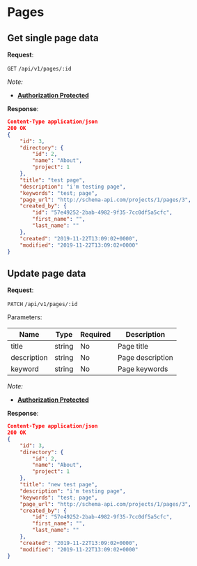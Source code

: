 # Pages

## Get single page data

**Request**:

`GET` `/api/v1/pages/:id`

*Note:*

- **[Authorization Protected](authentication.md)**

**Response**:

```json
Content-Type application/json
200 OK
{
    "id": 3,
    "directory": {
        "id": 2,
        "name": "About",
        "project": 1
    },
    "title": "test page",
    "description": "i'm testing page",
    "keywords": "test; page",
    "page_url": "http://schema-api.com/projects/1/pages/3",
    "created_by": {
        "id": "57e49252-2bab-4982-9f35-7cc0df5a5cfc",
        "first_name": "",
        "last_name": ""
    },
    "created": "2019-11-22T13:09:02+0000",
    "modified": "2019-11-22T13:09:02+0000"
}
```


## Update page data

**Request**:

`PATCH` `/api/v1/pages/:id`

Parameters:

Name        | Type    | Required | Description
------------|---------|----------|------------
title       | string  | No       | Page title
description | string  | No       | Page description
keyword     | string  | No       | Page keywords

*Note:*

- **[Authorization Protected](authentication.md)**

**Response**:

```json
Content-Type application/json
200 OK
{
    "id": 3,
    "directory": {
        "id": 2,
        "name": "About",
        "project": 1
    },
    "title": "new test page",
    "description": "i'm testing page",
    "keywords": "test; page",
    "page_url": "http://schema-api.com/projects/1/pages/3",
    "created_by": {
        "id": "57e49252-2bab-4982-9f35-7cc0df5a5cfc",
        "first_name": "",
        "last_name": ""
    },
    "created": "2019-11-22T13:09:02+0000",
    "modified": "2019-11-22T13:09:02+0000"
}
```